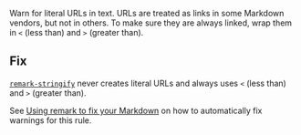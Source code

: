 Warn for literal URLs in text.
  URLs are treated as links in some Markdown vendors, but not in others.
  To make sure they are always linked, wrap them in `<` (less than) and `>`
  (greater than).

  ## Fix

  [`remark-stringify`](https://github.com/remarkjs/remark/tree/HEAD/packages/remark-stringify)
  never creates literal URLs and always uses `<` (less than) and `>`
  (greater than).

  See [Using remark to fix your Markdown](https://github.com/remarkjs/remark-lint#using-remark-to-fix-your-markdown)
  on how to automatically fix warnings for this rule.